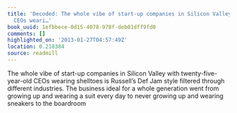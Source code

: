 ```yaml
---
title: 'Decoded: The whole vibe of start-up companies in Silicon Valley with twenty-five-year-old
  CEOs weari…'
book_uuid: 1efbbece-0d15-4078-978f-deb01dff9fd0
comments: []
highlighted_on: '2013-01-27T04:57:49Z'
location: 0.218384
source: readmill
---
```


The whole vibe of start-up companies in Silicon Valley with twenty-five-year-old CEOs wearing shelltoes is Russell’s Def Jam style filtered through different industries. The business ideal for a whole generation went from growing up and wearing a suit every day to never growing up and wearing sneakers to the boardroom